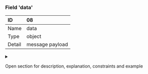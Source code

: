 ### Field 'data'

| ID     | 08 |
| :----  | :---------- |
| Name   | data |
| Type   | object |
| Detail | message payload |

<details><summary>

Open section for description, explanation, constraints and example

</summary>

#### Description

The `data` attribute contains the event payload. This attribute does not impose any restrictions on the type of this information. It is encoded in a media format specified by the `datacontenttype` attribute (for example, 'application/json').

#### Explanation

This guideline is a tightening of NL GOV profile for CloudEvents and
prescribes that attribute `data` must always be present if payload data is
present. In NL GOV profile for CloudEvents this is a recommendation.

#### Constraints

- Optional
- Contains a non-empty set of attributes

#### Example

```json
{
   "name" : "Data Field"
}
```

</details>
